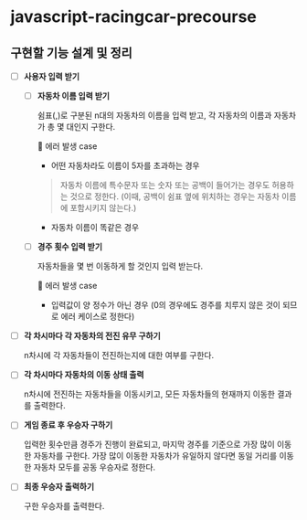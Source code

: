 # javascript-racingcar-precourse

## 구현할 기능 설계 및 정리

- [ ] **사용자 입력 받기**

  - [ ] **자동차 이름 입력 받기**

    쉼표(,)로 구분된 n대의 자동차의 이름을 입력 받고, 각 자동차의 이름과 자동차가 총 몇 대인지 구한다.

    🚨 에러 발생 case

    - 어떤 자동차라도 이름이 5자를 초과하는 경우

    > 자동차 이름에 특수문자 또는 숫자 또는 공백이 들어가는 경우도 허용하는 것으로 정한다. (이때, 공백이 쉼표 옆에 위치하는 경우는 자동차 이름에 포함시키지 않는다.)

    - 자동차 이름이 똑같은 경우

  - [ ] **경주 횟수 입력 받기**

    자동차들을 몇 번 이동하게 할 것인지 입력 받는다.

    🚨 에러 발생 case

    - 입력값이 양 정수가 아닌 경우 (0의 경우에도 경주를 치루지 않은 것이 되므로 에러 케이스로 정한다) <br/>

- [ ] **각 차시마다 각 자동차의 전진 유무 구하기**

  n차시에 각 자동차들이 전진하는지에 대한 여부를 구한다.

- [ ] **각 차시마다 자동차의 이동 상태 출력**

  n차시에 전진하는 자동차들을 이동시키고, 모든 자동차들의 현재까지 이동한 결과를 출력한다.

- [ ] **게임 종료 후 우승자 구하기**

  입력한 횟수만큼 경주가 진행이 완료되고, 마지막 경주를 기준으로 가장 많이 이동한 자동차를 구한다. 가장 많이 이동한 자동차가 유일하지 않다면 동일 거리를 이동한 자동차 모두를 공동 우승자로 정한다.

- [ ] **최종 우승자 출력하기**

  구한 우승자를 출력한다.
